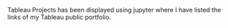 Tableau Projects has been displayed using jupyter where I have listed the links of my Tableau public portfolio.
